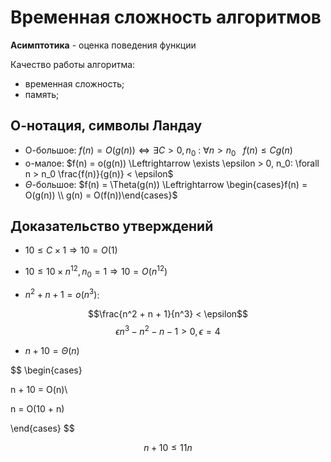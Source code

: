 # Временная сложность алгоритмов

**Асимптотика** - оценка поведения функции

Качество работы алгоритма:
- временная сложность;
- память;


## О-нотация, символы Ландау
- О-большое: $f(n) = O(g(n))\Leftrightarrow \exists C > 0, n_0 \  : \  \forall n > n_0 \ \ \  f(n) \leq Cg(n)$
- о-малое: $f(n) = o(g(n)) \Leftrightarrow \exists \epsilon > 0, n_0: \forall n > n_0 \frac{f(n)}{g(n)} < \epsilon$
- $\Theta$-большое: $f(n) = \Theta(g(n)) \Leftrightarrow \begin{cases}f(n) = O(g(n)) \\ g(n) = O(f(n))\end{cases}$


## Доказательство утверждений

- $10 \leq C\times1 \Rightarrow 10 = O(1)$

- $10 \leq 10 \times n^{12}, n_0 = 1 \Rightarrow 10 = O(n^{12})$

- $n^2 + n + 1 = o(n^3)$:
   
$$\frac{n^2 + n + 1}{n^3} < \epsilon$$
$$\epsilon n^3 -n^2 - n - 1 > 0, \epsilon = 4$$


- $n + 10 = \Theta(n)$

$$
\begin{cases}

n + 10 = O(n)\\

n = O(10 + n)

\end{cases}
$$
   
$$n + 10 \leq 11n$$